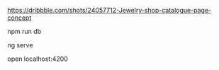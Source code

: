 https://dribbble.com/shots/24057712-Jewelry-shop-catalogue-page-concept

npm run db

ng serve

open localhost:4200
